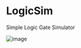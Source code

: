 # LogicSim
Simple Logic Gate Simulator

![image](https://github.com/user-attachments/assets/151ee06f-8b04-4ebb-abb5-27faec752734)
